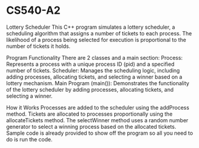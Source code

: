 # CS540-A2
Lottery Scheduler
This C++ program simulates a lottery scheduler, a scheduling algorithm that assigns a number of tickets to each process. The likelihood of a process being selected for execution is proportional to the number of tickets it holds.

Program Functionality
There are 2 classes and a main section:
Process: Represents a process with a unique process ID (pid) and a specified number of tickets.
Scheduler: Manages the scheduling logic, including adding processes, allocating tickets, and selecting a winner based on a lottery mechanism.
Main Program (main()): Demonstrates the functionality of the lottery scheduler by adding processes, allocating tickets, and selecting a winner.

How it Works
Processes are added to the scheduler using the addProcess method.
Tickets are allocated to processes proportionally using the allocateTickets method.
The selectWinner method uses a random number generator to select a winning process based on the allocated tickets.
Sample code is already provided to show off the program so all you need to do is run the code.


